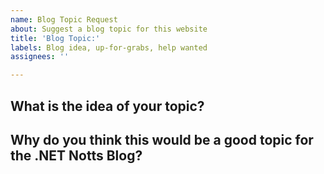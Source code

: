 ```yaml
---
name: Blog Topic Request
about: Suggest a blog topic for this website
title: 'Blog Topic:'
labels: Blog idea, up-for-grabs, help wanted
assignees: ''

---
```


## What is the idea of your topic?

## Why do you think this would be a good topic for the .NET Notts Blog?
